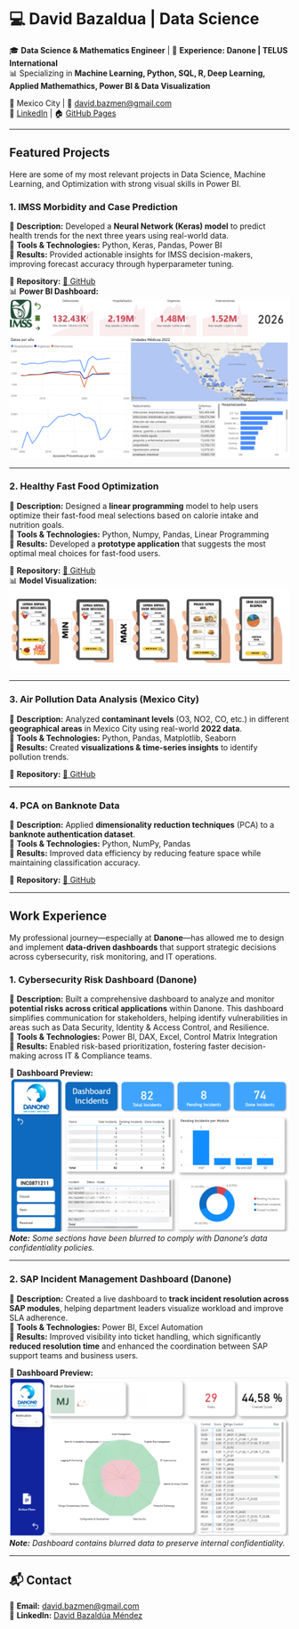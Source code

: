 # 💻 David Bazaldua | Data Science

🎓 **Data Science & Mathematics Engineer** | 🏢 **Experience: Danone | TELUS International**  
📊 Specializing in **Machine Learning, Python, SQL, R, Deep Learning, Applied Mathemathics, Power BI & Data Visualization**  

📍 Mexico City | 📧 [david.bazmen@gmail.com](mailto:david.bazmen@gmail.com)  
🔗 [LinkedIn](https://www.linkedin.com/in/david-bazald%C3%BAa-m%C3%A9ndez-972630277/) | 🏠 [GitHub Pages](https://tuusuario.github.io/)

---

## **Featured Projects**
Here are some of my most relevant projects in Data Science, Machine Learning, and Optimization with strong visual skills in Power BI.

### **1. IMSS Morbidity and Case Prediction**  
🔹 **Description:** Developed a **Neural Network (Keras) model** to predict health trends for the next three years using real-world data.  
🔹 **Tools & Technologies:** Python, Keras, Pandas, Power BI  
🔹 **Results:** Provided actionable insights for IMSS decision-makers, improving forecast accuracy through hyperparameter tuning.  

📌 **Repository:** [🔗 GitHub](https://github.com/david-bazalduaa/IMSS-predictive-cases)  
📊 **Power BI Dashboard:**  
![IMSS Dashboard](PowerBIIMSS.png)  

---

### **2. Healthy Fast Food Optimization**  
🔹 **Description:** Designed a **linear programming** model to help users optimize their fast-food meal selections based on calorie intake and nutrition goals.  
🔹 **Tools & Technologies:** Python, Numpy, Pandas, Linear Programming  
🔹 **Results:** Developed a **prototype application** that suggests the most optimal meal choices for fast-food users.  

📌 **Repository:** [🔗 GitHub](https://github.com/david-bazalduaa/Healthy-Fast-Food-App)   
📊 **Model Visualization:**  
![Healthy Fast Food](fastfood-optimization.png)  

---

### **3. Air Pollution Data Analysis (Mexico City)**  
🔹 **Description:** Analyzed **contaminant levels** (O3, NO2, CO, etc.) in different **geographical areas** in Mexico City using real-world **2022 data**.  
🔹 **Tools & Technologies:** Python, Pandas, Matplotlib, Seaborn  
🔹 **Results:** Created **visualizations & time-series insights** to identify pollution trends.  

📌 **Repository:** [🔗 GitHub](https://github.com/david-bazalduaa/Air-Pollution-Contingency-Prediction-)

---

### **4. PCA on Banknote Data**  
🔹 **Description:** Applied **dimensionality reduction techniques** (PCA) to a **banknote authentication dataset**.  
🔹 **Tools & Technologies:** Python, NumPy, Pandas  
🔹 **Results:** Improved data efficiency by reducing feature space while maintaining classification accuracy.  

📌 **Repository:** [🔗 GitHub](https://github.com/david-bazalduaa/PCA-BankData)   

---

## **Work Experience**

My professional journey—especially at **Danone**—has allowed me to design and implement **data-driven dashboards** that support strategic decisions across cybersecurity, risk monitoring, and IT operations.

### **1. Cybersecurity Risk Dashboard (Danone)**  
🔹 **Description:** Built a comprehensive dashboard to analyze and monitor **potential risks across critical applications** within Danone. This dashboard simplifies communication for stakeholders, helping identify vulnerabilities in areas such as Data Security, Identity & Access Control, and Resilience.  
🔹 **Tools & Technologies:** Power BI, DAX, Excel, Control Matrix Integration  
🔹 **Results:** Enabled risk-based prioritization, fostering faster decision-making across IT & Compliance teams.  

📌 **Dashboard Preview:**  
![Danone Cybersecurity Dashboard](danone2.png)  
_**Note:** Some sections have been blurred to comply with Danone’s data confidentiality policies._

---

### **2. SAP Incident Management Dashboard (Danone)**  
🔹 **Description:** Created a live dashboard to **track incident resolution across SAP modules**, helping department leaders visualize workload and improve SLA adherence.  
🔹 **Tools & Technologies:** Power BI, Excel Automation  
🔹 **Results:** Improved visibility into ticket handling, which significantly **reduced resolution time** and enhanced the coordination between SAP support teams and business users.  

📌 **Dashboard Preview:**  
![Danone SAP Dashboard](danone1.png)  
_**Note:** Dashboard contains blurred data to preserve internal confidentiality._

---

## 📬 **Contact**
📧 **Email:** [david.bazmen@gmail.com](mailto:david.bazmen@gmail.com)  
🔗 **LinkedIn:** [David Bazaldúa Méndez](https://www.linkedin.com/in/david-bazald%C3%BAa-m%C3%A9ndez-972630277/)  

